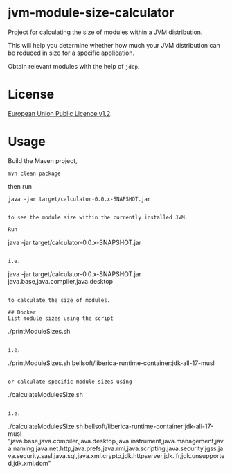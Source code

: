 # jvm-module-size-calculator
Project for calculating the size of modules within a JVM distribution.

This will help you determine whether how much your JVM distribution can be reduced in size for a specific application.

Obtain relevant modules with the help of `jdep`.

# License
[European Union Public Licence v1.2](https://eupl.eu/).

# Usage
Build the Maven project, 

```
mvn clean package
```

then run 

```
java -jar target/calculator-0.0.x-SNAPSHOT.jar
``

to see the module size within the currently installed JVM.

Run

```
java -jar target/calculator-0.0.x-SNAPSHOT.jar <comma-seperated-modules>
```

i.e.

```
java -jar target/calculator-0.0.x-SNAPSHOT.jar java.base,java.compiler,java.desktop
```

to calculate the size of modules.

## Docker
List module sizes using the script

```
./printModuleSizes.sh  <docler-image> 
```

i.e.

```
./printModuleSizes.sh bellsoft/liberica-runtime-container:jdk-all-17-musl
```

or calculate specific module sizes using

```
./calculateModulesSize.sh <docler-image> <comma-seperated-modules>
```

i.e.

```
./calculateModulesSize.sh bellsoft/liberica-runtime-container:jdk-all-17-musl "java.base,java.compiler,java.desktop,java.instrument,java.management,java.naming,java.net.http,java.prefs,java.rmi,java.scripting,java.security.jgss,java.security.sasl,java.sql,java.xml.crypto,jdk.httpserver,jdk.jfr,jdk.unsupported,jdk.xml.dom"
```



